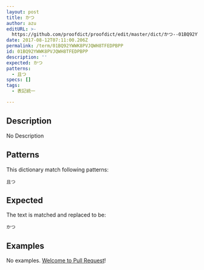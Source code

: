 ```yaml
---
layout: post
title: かつ
author: azu
editURL: >-
  https://github.com/proofdict/proofdict/edit/master/dict/かつ--01BQ92YWWK8PVJQWH8TFEDPBPP.yml
date: 2017-08-12T07:11:00.206Z
permalink: /term/01BQ92YWWK8PVJQWH8TFEDPBPP
id: 01BQ92YWWK8PVJQWH8TFEDPBPP
description: ''
expected: かつ
patterns:
  - 且つ
specs: []
tags:
  - 表記統一

---
```


## Description

No Description 

## Patterns

This dictionary match following patterns:

    且つ

## Expected

The text is matched and replaced to be:

    かつ

## Examples

No examples. [Welcome to Pull Request](https://github.com/jser/jser.info/edit/master/dict/かつ--01BQ92YWWK8PVJQWH8TFEDPBPP.yml)!
